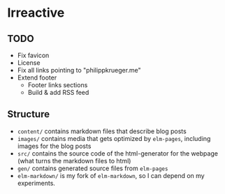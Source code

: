 # Irreactive


## TODO

* Fix favicon
* License
* Fix all links pointing to "philippkrueger.me"
* Extend footer
  * Footer links sections
  * Build & add RSS feed


## Structure

* `content/` contains markdown files that describe blog posts
* `images/` contains media that gets optimized by `elm-pages`, including images for the blog posts
* `src/` contains the source code of the html-generator for the webpage (what turns the markdown files to html)
* `gen/` contains generated source files from `elm-pages`
* `elm-markdown/` is my fork of `elm-markdown`, so I can depend on my experiments.
